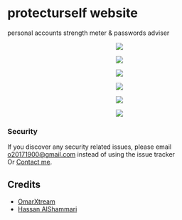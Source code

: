 # protecturself website
personal accounts strength meter &amp; passwords adviser

<p align="center"><img src="https://i.ibb.co/Vms4JZC/Screenshot-1.jpg"></p>
<p align="center"><img src="https://i.ibb.co/6sv0sdm/Screenshot-6.jpg"></p>
<p align="center"><img src="https://i.ibb.co/VQYbBcG/Screenshot-5.jpg"></p>
<p align="center"><img src="https://i.ibb.co/9GkkY24/Screenshot-2.jpg"></p>
<p align="center"><img src="https://i.ibb.co/sRMR8gG/Screenshot-3.jpg"></p>
<p align="center"><img src="https://i.ibb.co/9Tg3MYc/Screenshot-4.jpg"></p>


### Security

If you discover any security related issues, please email o20171900@gmail.com instead of using the issue tracker <br>
Or [Contact me](https://solo.to/omarxtream).

## Credits

-   [OmarXtream](https://github.com/OmarXtream)
-   [Hassan AlShammari](https://github.com/HassanTheWhale)
